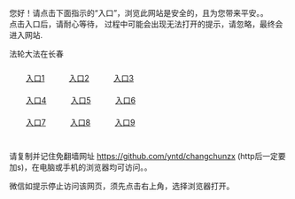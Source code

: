 您好！请点击下面指示的“入口”，浏览此网站是安全的，且为您带来平安。。 <br/>
点击入口后，请耐心等待， 过程中可能会出现无法打开的提示，请忽略，最终会进入网站. </br>

法轮大法在长春<br/>
<div style="padding:10px"><a style="margin:20px" target="_blank" href="https://d3fcifvehwhua1.cloudfront.net/2Qpsp?pzldrm" id="ccLink1" rel="nofollow">入口1</a> <a target="_blank" style="margin:20px" href="https://d1ghfzmgbn3kjj.cloudfront.net/2Qpsp?lkhdnx" id="ccLink2" rel="nofollow">入口2</a> <a style="margin:20px" target="_blank" href="https://d1l3nkd5i0xhbs.cloudfront.net/2Qpsp?ljfdb" id="ccLink3" rel="nofollow">入口3</a></div>

<div style="padding:10px" ><a style="margin:20px" target="_blank" href="https://d3fcifvehwhua1.cloudfront.net/2Qpsp?pzldrm" id="ccLink4" rel="nofollow">入口4</a> <a style="margin:20px" href="https://d1ghfzmgbn3kjj.cloudfront.net/2Qpsp?lkhdnx" target="_blank" id="ccLink5" rel="nofollow">入口5</a> <a style="margin:20px" href="https://d1l3nkd5i0xhbs.cloudfront.net/2Qpsp?ljfdb" target="_blank" id="ccLink6" rel="nofollow">入口6</a></div>

<div style="padding:10px"><a style="margin:20px" target="_blank" href="https://d3fcifvehwhua1.cloudfront.net/2Qpsp?pzldrm" id="ccLink7" rel="nofollow">入口7</a> <a style="margin:20px" href="https://d1ghfzmgbn3kjj.cloudfront.net/2Qpsp?lkhdnx" target="_blank" id="ccLink8" rel="nofollow">入口8</a> <a style="margin:20px" target="_blank" href="https://d1l3nkd5i0xhbs.cloudfront.net/2Qpsp?ljfdb" id="ccLink9" rel="nofollow">入口9</a></div>

<br/>



请复制并记住免翻墙网址 https://github.com/yntd/changchunzx (http后一定要加s)，在电脑或手机的浏览器均可访问。。<br/>

微信如提示停止访问该网页，须先点击右上角，选择浏览器打开。
